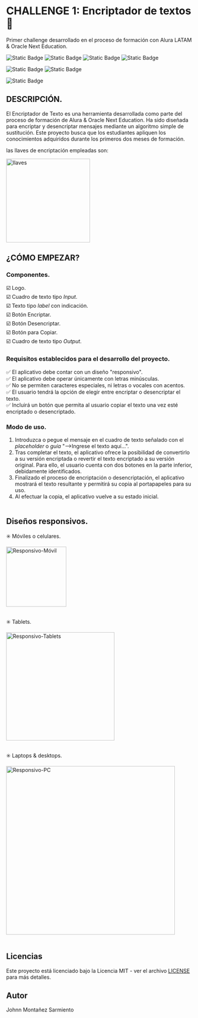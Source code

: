 # CHALLENGE 1: Encriptador de textos 🔐

Primer challenge desarrollado en el proceso de formación con Alura LATAM & Oracle Next Education.

![Static Badge](https://img.shields.io/badge/Build-Passing-brightgreen?&labelColor=grey)
![Static Badge](https://img.shields.io/badge/HTML-grey?logo=html5&logoSize=auto)
![Static Badge](https://img.shields.io/badge/CSS-grey?logo=css3&logoColor=%231572B6&logoSize=auto)
![Static Badge](https://img.shields.io/badge/JavaScript-grey?logo=javascript&logoSize=auto)

![Static Badge](https://img.shields.io/badge/Latest-v1.0.0-blue?logoColor=white&logoSize=auto&labelColor=grey)
![Static Badge](https://img.shields.io/badge/License-MIT-%23ED7117?logoColor=white&logoSize=auto&labelColor=grey)

![Static Badge](https://img.shields.io/badge/%C2%BFVer%20GitHub%20Page%3F%20%F0%9F%8C%8E%E2%80%8B%20Haz%20clic%20aqu%C3%AD-grey?logo=github&link=https%3A%2F%2Fjohnnms.github.io%2FEncriptador-de-textos%2F)

## DESCRIPCIÓN.
El Encriptador de Texto es una herramienta desarrollada como parte del proceso de formación de Alura & Oracle Next Education. 
Ha sido diseñada para encriptar y desencriptar mensajes mediante un algoritmo simple de sustitución. Este proyecto busca que
los estudiantes apliquen los conocimientos adquiridos durante los primeros dos meses de formación.

las llaves de encriptación empleadas son: 

<img width="226" alt="llaves" src="https://github.com/JohnnMS/Portafolio/assets/99614055/8edb9d77-e260-4768-81ef-243431584227">

## ¿CÓMO EMPEZAR?

### Componentes.
☑️ Logo. <br>
☑️ Cuadro de texto tipo *Input*. <br>
☑️ Texto tipo *label* con indicación. <br>
☑️ Botón Encriptar. <br>
☑️ Botón Desencriptar. <br>
☑️ Botón para Copiar. <br>
☑️ Cuadro de texto tipo *Output*. <br>

### Requisitos establecidos para el desarrollo del proyecto.
✅ El aplicativo debe contar con un diseño "responsivo". <br>
✅ El aplicativo debe operar únicamente con letras minúsculas. <br>
✅ No se permiten caracteres especiales, ni letras o vocales con acentos. <br>
✅ El usuario tendrá la opción de elegir entre encriptar o desencriptar el texto. <br>
✅ Incluirá un botón que permita al usuario copiar el texto una vez esté encriptado o desencriptado. <br>
 
### Modo de uso.

1. Introduzca o pegue el mensaje en el cuadro de texto señalado con el *placeholder* o *guía* "-->Ingrese el texto aquí...". <br>
2. Tras completar el texto, el aplicativo ofrece la posibilidad de convertirlo a su versión encriptada o revertir el texto
encriptado a su versión original. Para ello, el usuario cuenta con dos botones en la parte inferior, debidamente identificados. <br>
3. Finalizado el proceso de encriptación o desencriptación, el aplicativo mostrará el texto resultante y permitirá su copia al portapapeles para su uso. <br>
4. Al efectuar la copia, el aplicativo vuelve a su estado inicial. <br>
​
## Diseños responsivos.

✳️ Móviles o celulares.

<img width="162" alt="Responsivo-Móvil" src="https://github.com/JohnnMS/Portafolio/assets/99614055/20b956ee-8642-4c9a-a4df-cef24d8de6b9">
<br>
<br>

✳️ Tablets.

<img width="292" alt="Responsivo-Tablets" src="https://github.com/JohnnMS/Portafolio/assets/99614055/e16a3e67-d478-44a2-b9d6-9e6c3bd46848">
<br>
<br>

✳️ Laptops & desktops.

<img width="455" alt="Responsivo-PC" src="https://github.com/JohnnMS/Portafolio/assets/99614055/1dd1be0e-fd5f-4350-bf07-67d02f47e2b3">
<br>
<br>

## Licencias

Este proyecto está licenciado bajo la Licencia MIT - ver el archivo [LICENSE](LICENSE) para más detalles.

## Autor
Johnn Montañez Sarmiento

